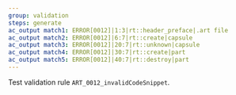 ```yaml
---
group: validation
steps: generate
ac_output match1: ERROR[0012]|1:3|rt::header_preface|.art file
ac_output match2: ERROR[0012]|6:7|rt::create|capsule
ac_output match3: ERROR[0012]|20:7|rt::unknown|capsule
ac_output match4: ERROR[0012]|30:7|rt::create|part
ac_output match5: ERROR[0012]|40:7|rt::destroy|part
---
```

Test validation rule `ART_0012_invalidCodeSnippet`.
